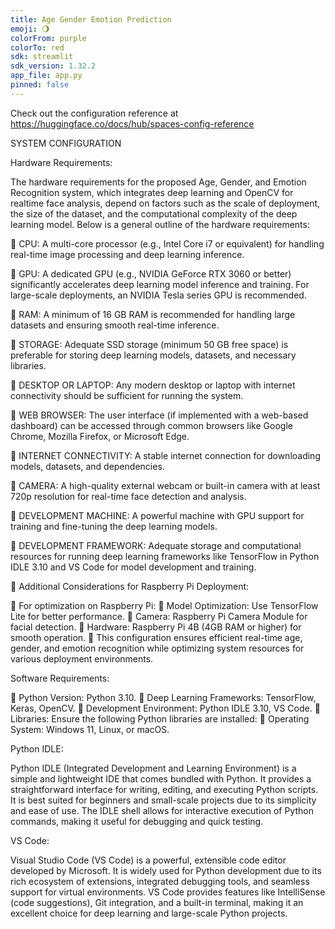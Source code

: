 ```yaml
---
title: Age Gender Emotion Prediction
emoji: 🌖
colorFrom: purple
colorTo: red
sdk: streamlit
sdk_version: 1.32.2
app_file: app.py
pinned: false
---
```


Check out the configuration reference at https://huggingface.co/docs/hub/spaces-config-reference

SYSTEM CONFIGURATION


Hardware Requirements:


The hardware requirements for the proposed Age, Gender, and Emotion
Recognition system, which integrates deep learning and OpenCV for realtime
face analysis, depend on factors such as the scale of deployment, the
size of the dataset, and the computational complexity of the deep learning
model. Below is a general outline of the hardware requirements:

 CPU: A multi-core processor (e.g., Intel Core i7 or equivalent) for handling
real-time image processing and deep learning inference.

 GPU: A dedicated GPU (e.g., NVIDIA GeForce RTX 3060 or better)
significantly accelerates deep learning model inference and training. For
large-scale deployments, an NVIDIA Tesla series GPU is recommended.

 RAM: A minimum of 16 GB RAM is recommended for handling large
datasets and ensuring smooth real-time inference.

 STORAGE: Adequate SSD storage (minimum 50 GB free space) is
preferable for storing deep learning models, datasets, and necessary
libraries.

 DESKTOP OR LAPTOP: Any modern desktop or laptop with internet
connectivity should be sufficient for running the system.

 WEB BROWSER: The user interface (if implemented with a web-based
dashboard) can be accessed through common browsers like Google
Chrome, Mozilla Firefox, or Microsoft Edge.

 INTERNET CONNECTIVITY: A stable internet connection for
downloading models, datasets, and dependencies.

 CAMERA: A high-quality external webcam or built-in camera with at least
720p resolution for real-time face detection and analysis.

 DEVELOPMENT MACHINE: A powerful machine with GPU support for
training and fine-tuning the deep learning models.

 DEVELOPMENT FRAMEWORK: Adequate storage and computational
resources for running deep learning frameworks like TensorFlow in Python
IDLE 3.10 and VS Code for model development and training.

 Additional Considerations for Raspberry Pi Deployment:

 For optimization on Raspberry Pi:
 Model Optimization: Use TensorFlow Lite for better performance.
 Camera: Raspberry Pi Camera Module for facial detection.
 Hardware: Raspberry Pi 4B (4GB RAM or higher) for smooth operation.
 This configuration ensures efficient real-time age, gender, and emotion
recognition while optimizing system resources for various deployment
environments.


Software Requirements:


 Python Version: Python 3.10.
 Deep Learning Frameworks: TensorFlow, Keras, OpenCV.
 Development Environment: Python IDLE 3.10, VS Code.
 Libraries: Ensure the following Python libraries are installed:
 Operating System: Windows 11, Linux, or macOS.

Python IDLE:

Python IDLE (Integrated Development and Learning Environment) is a
simple and lightweight IDE that comes bundled with Python. It provides a
straightforward interface for writing, editing, and executing Python scripts.
It is best suited for beginners and small-scale projects due to its simplicity
and ease of use. The IDLE shell allows for interactive execution of Python
commands, making it useful for debugging and quick testing.

VS Code:

Visual Studio Code (VS Code) is a powerful, extensible code editor
developed by Microsoft. It is widely used for Python development due to its
rich ecosystem of extensions, integrated debugging tools, and seamless
support for virtual environments. VS Code provides features like
IntelliSense (code suggestions), Git integration, and a built-in terminal,
making it an excellent choice for deep learning and large-scale Python
projects.
